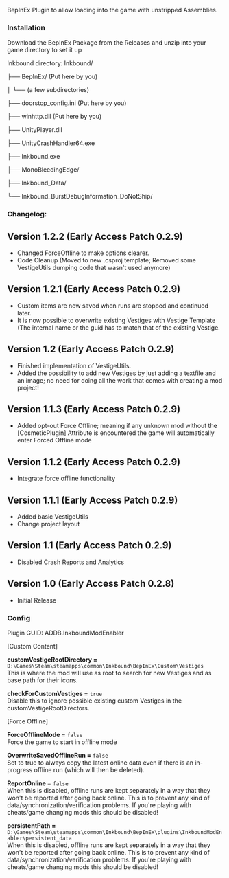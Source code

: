 BepInEx Plugin to allow loading into the game with unstripped Assemblies.

### Installation

Download the BepInEx Package from the Releases and unzip into your game directory to set it up

Inkbound directory:
Inkbound/

├── BepInEx/ (Put here by you)

│ └── (a few subdirectories)

├── doorstop_config.ini			(Put here by you)

├── winhttp.dll					(Put here by you)

├── UnityPlayer.dll

├── UnityCrashHandler64.exe

├── Inkbound.exe

├── MonoBleedingEdge/

├── Inkbound_Data/

└── Inkbound_BurstDebugInformation_DoNotShip/

### Changelog:
## Version 1.2.2 (Early Access Patch 0.2.9)
- Changed ForceOffline to make options clearer.
- Code Cleanup (Moved to new .csproj template; Removed some VestigeUtils dumping code that wasn't used anymore)

## Version 1.2.1 (Early Access Patch 0.2.9)
- Custom items are now saved when runs are stopped and continued later.
- It is now possible to overwrite existing Vestiges with Vestige Template (The internal name or the guid has to match that of the existing Vestige.

## Version 1.2 (Early Access Patch 0.2.9)
- Finished implementation of VestigeUtils.
- Added the possibility to add new Vestiges by just adding a textfile and an image; no need for doing all the work that comes with creating a mod project!

## Version 1.1.3 (Early Access Patch 0.2.9)
- Added opt-out Force Offline; meaning if any unknown mod without the [CosmeticPlugin] Attribute is encountered the game will automatically enter Forced Offline mode

## Version 1.1.2 (Early Access Patch 0.2.9)
- Integrate force offline functionality

## Version 1.1.1 (Early Access Patch 0.2.9)
- Added basic VestigeUtils
- Change project layout

## Version 1.1 (Early Access Patch 0.2.9)
- Disabled Crash Reports and Analytics

## Version 1.0 (Early Access Patch 0.2.8)
- Initial Release

### Config
Plugin GUID: ADDB.InkboundModEnabler

[Custom Content]

<b>customVestigeRootDirectory =</b> `D:\Games\Steam\steamapps\common\Inkbound\BepInEx\Custom\Vestiges`
<br/>This is where the mod will use as root to search for new Vestiges and as base path for their icons.

<b>checkForCustomVestiges =</b> `true`
<br/>Disable this to ignore possible existing custom Vestiges in the customVestigeRootDirectors.

[Force Offline]

<b>ForceOfflineMode =</b> `false`
<br/>Force the game to start in offline mode

<b>OverwriteSavedOfflineRun =</b> `false`
<br/>Set to true to always copy the latest online data even if there is an in-progress offline run (which will then be deleted).

<b>ReportOnline =</b> `false`
<br/>When this is disabled, offline runs are kept separately in a way that they won't be reported after going back online. This is to prevent any kind of data/synchronization/verification problems. If you're playing with cheats/game changing mods this should be disabled!

<b>persistentPath =</b> `D:\Games\Steam\steamapps\common\Inkbound\BepInEx\plugins\InkboundModEnabler\persistent_data`
<br/>When this is disabled, offline runs are kept separately in a way that they won't be reported after going back online. This is to prevent any kind of data/synchronization/verification problems. If you're playing with cheats/game changing mods this should be disabled!
